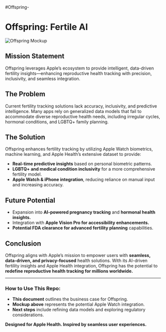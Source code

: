 #Offspring-


# Offspring: Fertile AI 

![Offspring Mockup](https://github.com/your-username/offspring-fertility/blob/main/image.png)

## Mission Statement  
Offspring leverages Apple’s ecosystem to provide intelligent, data-driven fertility insights—enhancing reproductive health tracking with precision, inclusivity, and seamless integration.

## The Problem  
Current fertility tracking solutions lack accuracy, inclusivity, and predictive intelligence. Many apps rely on generalized data models that fail to accommodate diverse reproductive health needs, including irregular cycles, hormonal conditions, and LGBTQ+ family planning.

## The Solution  
Offspring enhances fertility tracking by utilizing Apple Watch biometrics, machine learning, and Apple Health’s extensive dataset to provide:  
- **Real-time predictive insights** based on personal biometric patterns.  
- **LGBTQ+ and medical condition inclusivity** for a more comprehensive fertility model.  
- **Apple Watch & iPhone integration**, reducing reliance on manual input and increasing accuracy.


## Future Potential  
- Expansion into **AI-powered pregnancy tracking** and **hormonal health insights.**  
- Integration with **Apple Vision Pro for accessibility enhancements.**  
- **Potential FDA clearance for advanced fertility planning** capabilities.  

## Conclusion  
Offspring aligns with Apple’s mission to empower users with **seamless, data-driven, and privacy-focused** health solutions. With its AI-driven fertility insights and Apple Health integration, Offspring has the potential to **redefine reproductive health tracking for millions worldwide.**  

---
### How to Use This Repo:  
-  **This document** outlines the business case for Offspring.  
-  **Mockup above** represents the potential Apple Watch integration.  
-  **Next steps** include refining data models and exploring regulatory considerations.

**Designed for Apple Health. Inspired by seamless user experiences.**  
